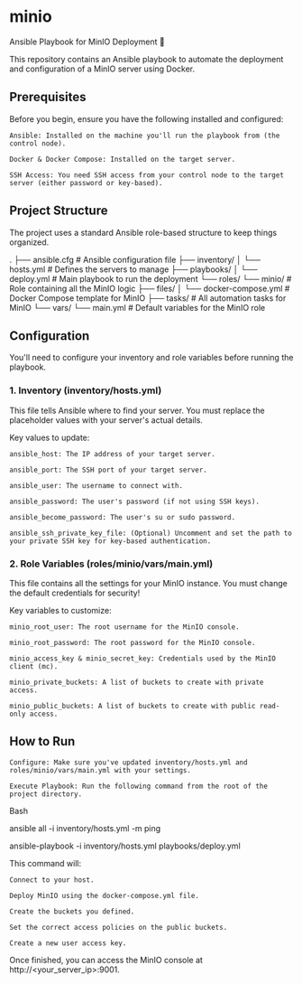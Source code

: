 # minio
Ansible Playbook for MinIO Deployment 🚀

This repository contains an Ansible playbook to automate the deployment and configuration of a MinIO server using Docker.

## Prerequisites

Before you begin, ensure you have the following installed and configured:

    Ansible: Installed on the machine you'll run the playbook from (the control node).

    Docker & Docker Compose: Installed on the target server.

    SSH Access: You need SSH access from your control node to the target server (either password or key-based).


## Project Structure

The project uses a standard Ansible role-based structure to keep things organized.

.
├── ansible.cfg              # Ansible configuration file
├── inventory/
│   └── hosts.yml            # Defines the servers to manage
├── playbooks/
│   └── deploy.yml           # Main playbook to run the deployment
└── roles/
    └── minio/               # Role containing all the MinIO logic
        ├── files/
        │   └── docker-compose.yml # Docker Compose template for MinIO
        ├── tasks/             # All automation tasks for MinIO
        └── vars/
            └── main.yml       # Default variables for the MinIO role


## Configuration

You'll need to configure your inventory and role variables before running the playbook.

### 1. Inventory (inventory/hosts.yml)

This file tells Ansible where to find your server. You must replace the placeholder values with your server's actual details.

Key values to update:

    ansible_host: The IP address of your target server.

    ansible_port: The SSH port of your target server.

    ansible_user: The username to connect with.

    ansible_password: The user's password (if not using SSH keys).

    ansible_become_password: The user's su or sudo password.

    ansible_ssh_private_key_file: (Optional) Uncomment and set the path to your private SSH key for key-based authentication.


### 2. Role Variables (roles/minio/vars/main.yml)

This file contains all the settings for your MinIO instance. You must change the default credentials for security!

Key variables to customize:

    minio_root_user: The root username for the MinIO console.

    minio_root_password: The root password for the MinIO console.

    minio_access_key & minio_secret_key: Credentials used by the MinIO client (mc).

    minio_private_buckets: A list of buckets to create with private access.

    minio_public_buckets: A list of buckets to create with public read-only access.



## How to Run

    Configure: Make sure you've updated inventory/hosts.yml and roles/minio/vars/main.yml with your settings.

    Execute Playbook: Run the following command from the root of the project directory.

Bash

ansible all -i inventory/hosts.yml -m ping

ansible-playbook -i inventory/hosts.yml playbooks/deploy.yml

This command will:

    Connect to your host.

    Deploy MinIO using the docker-compose.yml file.

    Create the buckets you defined.

    Set the correct access policies on the public buckets.

    Create a new user access key.

Once finished, you can access the MinIO console at http://<your_server_ip>:9001.
